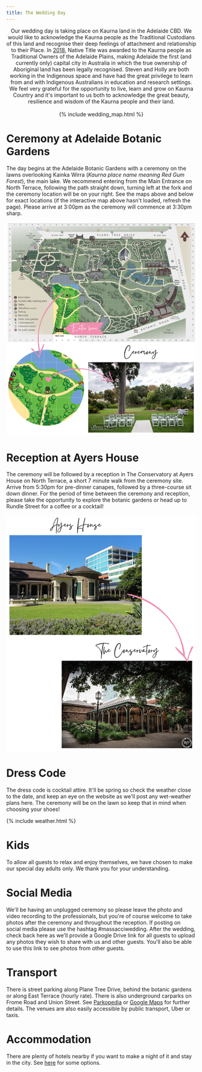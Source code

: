 ```yaml
---
title: The Wedding Day
---
```


<center>Our wedding day is taking place on Kaurna land in the Adelaide CBD. We would like to acknowledge the Kaurna people as the Traditional Custodians of this land and recognise their deep feelings of attachment and relationship to their Place. In <a href="https://www.nativetitlesa.org/wp-content/uploads/2020/02/SAN0086AboriginalWay0418_web.pdf">2018</a>, Native Title was awarded to the Kaurna people as Traditional Owners of the Adelaide Plains, making Adelaide the first (and currently only) capital city in Australia in which the true ownership of Aboriginal land has been legally recognised. Steven and Holly are both working in the Indigenous space and have had the great privilege to learn from and with Indigenous Australians in education and research settings. We feel very grateful for the opportunity to live, learn and grow on Kaurna Country and it's important to us both to acknowledge the great beauty, resilience and wisdom of the Kaurna people and their land.</center><br>


<center>{% include wedding_map.html %}</center>


# Ceremony at Adelaide Botanic Gardens

The day begins at the Adelaide Botanic Gardens with a ceremony on the lawns overlooking Kainka Wirra (*Kaurna place name meaning Red Gum Forest*), the main lake. We recommend entering from the Main Entrance on North Terrace, following the path straight down, turning left at the fork and the ceremony location will be on your right. See the maps above and below for exact locations (if the interactive map above hasn't loaded, refresh the page). Please arrive at 3:00pm as the ceremony will commence at 3:30pm sharp.

![Map](assets/img/ceremony_canva.png)

# Reception at Ayers House

The ceremony will be followed by a reception in The Conservatory at Ayers House on North Terrace, a short 7 minute walk from the ceremony site. Arrive from 5:30pm for pre-dinner canapes, followed by a three-course sit down dinner. For the period of time between the ceremony and reception, please take the opportunity to explore the botanic gardens or head up to Rundle Street for a coffee or a cocktail!

![Reception](assets/img/reception_canva.png)


# Dress Code

The dress code is cocktail attire. It'll be spring so check the weather close to the date, and keep an eye on the website as we'll post any wet-weather plans here. The ceremony will be on the lawn so keep that in mind when choosing your shoes! 


{% include weather.html %}


# Kids

To allow all guests to relax and enjoy themselves, we have chosen to make our special day adults only. We thank you for your understanding.


# Social Media

We'll be having an unplugged ceremony so please leave the photo and video recording to the professionals, but you're of course welcome to take photos after the ceremony and throughout the reception. If posting on social media please use the hashtag #massacciwedding. After the wedding, check back here as we'll provide a Google Drive link for all guests to upload any photos they wish to share with us and other guests. You'll also be able to use this link to see photos from other guests.

# Transport

There is street parking along Plane Tree Drive, behind the botanic gardens or along East Terrace (hourly rate). There is also underground carparks on Frome Road and Union Street. See [Parkopedia](https://www.parkopedia.com.au/parking/locations/adelaide_botanic_garden_north_tce_adelaide_south_australia_5000_australia_4768r1f965ms0k2046/?country=au&arriving=202307081400&leaving=202307081800) or [Google Maps](https://www.google.com/maps/search/carpark/@-34.9221237,138.6012484,15.86z) for further details. The venues are also easily accessible by public transport, Uber or taxis. 

# Accommodation

There are plenty of hotels nearby if you want to make a night of it and stay in the city. See [here](https://www.booking.com/searchresults.en-gb.html?label=adelaide%2Fcbd-39hasZeOQv161UrfT9_8rQS638077264011%3Apl%3Ata%3Ap180%3Ap2%3Aac%3Aap%3Aneg%3Afi%3Atikwd-2701236770%3Alp9070884%3Ali%3Adec%3Adm%3Appccp%3DUmFuZG9tSVYkc2RlIyh9YZVcNNsENnH02-pWD53qm9c&aid=306395&ss=Adelaide+Botanic+Garden%2C+Adelaide%2C+South+Australia%2C+Australia&ssne=Adelaide+CBD&ssne_untouched=Adelaide+CBD&lang=en-gb&src=searchresults&dest_id=19613&dest_type=landmark&ac_position=0&ac_click_type=b&ac_langcode=en&ac_suggestion_list_length=2&search_selected=true&search_pageview_id=9aee30e5578a0040&ac_meta=GhA5YWVlMzBlNTU3OGEwMDQwIAAoATICZW46F2FkZWxhaWRlIGJvdGFuaWMgZ2FyZGVuQABKAFAA&checkin=2023-10-07&checkout=2023-10-08&group_adults=2&no_rooms=1&group_children=0&sb_travel_purpose=leisure&nflt=ht_id%3D204) for some options. 

